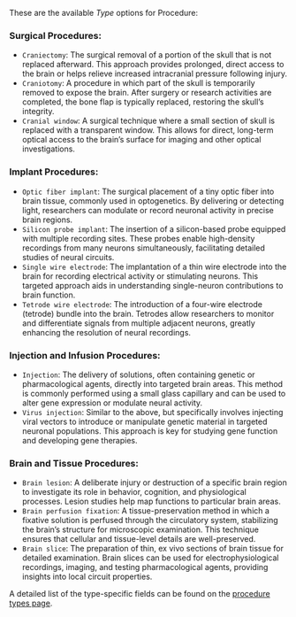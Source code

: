 These are the available *Type* options for Procedure:

### Surgical Procedures:
- `Craniectomy`: The surgical removal of a portion of the skull that is not replaced afterward. This approach provides prolonged, direct access to the brain or helps relieve increased intracranial pressure following injury.
- `Craniotomy`: A procedure in which part of the skull is temporarily removed to expose the brain. After surgery or research activities are completed, the bone flap is typically replaced, restoring the skull’s integrity.
- `Cranial window`: A surgical technique where a small section of skull is replaced with a transparent window. This allows for direct, long-term optical access to the brain’s surface for imaging and other optical investigations.

### Implant Procedures:
- `Optic fiber implant`: The surgical placement of a tiny optic fiber into brain tissue, commonly used in optogenetics. By delivering or detecting light, researchers can modulate or record neuronal activity in precise brain regions.
- `Silicon probe implant`: The insertion of a silicon-based probe equipped with multiple recording sites. These probes enable high-density recordings from many neurons simultaneously, facilitating detailed studies of neural circuits.
- `Single wire electrode`: The implantation of a thin wire electrode into the brain for recording electrical activity or stimulating neurons. This targeted approach aids in understanding single-neuron contributions to brain function.
- `Tetrode wire electrode`: The introduction of a four-wire electrode (tetrode) bundle into the brain. Tetrodes allow researchers to monitor and differentiate signals from multiple adjacent neurons, greatly enhancing the resolution of neural recordings.

### Injection and Infusion Procedures:
- `Injection`: The delivery of solutions, often containing genetic or pharmacological agents, directly into targeted brain areas. This method is commonly performed using a small glass capillary and can be used to alter gene expression or modulate neural activity.
- `Virus injection`: Similar to the above, but specifically involves injecting viral vectors to introduce or manipulate genetic material in targeted neuronal populations. This approach is key for studying gene function and developing gene therapies.

### Brain and Tissue Procedures:
- `Brain lesion`: A deliberate injury or destruction of a specific brain region to investigate its role in behavior, cognition, and physiological processes. Lesion studies help map functions to particular brain areas.
- `Brain perfusion fixation`: A tissue-preservation method in which a fixative solution is perfused through the circulatory system, stabilizing the brain’s structure for microscopic examination. This technique ensures that cellular and tissue-level details are well-preserved.
- `Brain slice`: The preparation of thin, ex vivo sections of brain tissue for detailed examination. Brain slices can be used for electrophysiological recordings, imaging, and testing pharmacological agents, providing insights into local circuit properties.

A detailed list of the type-specific fields can be found on the [procedure types page]({{"datamodel/schemas/procedure/"|absolute_url}}).
